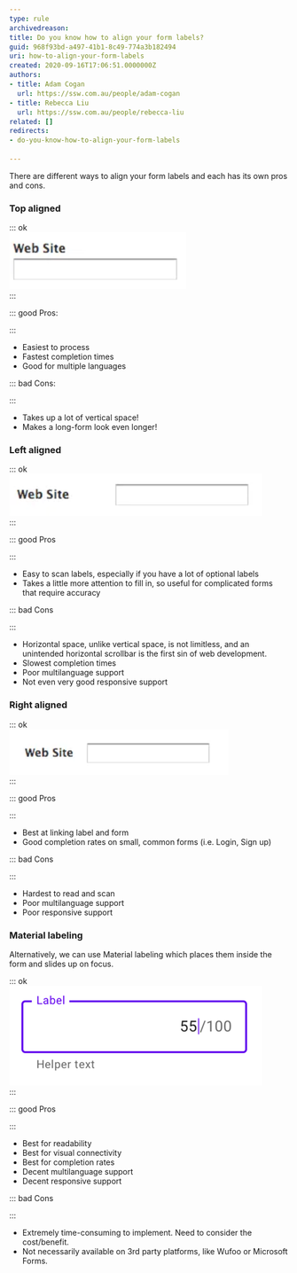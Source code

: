 ```yaml
---
type: rule
archivedreason: 
title: Do you know how to align your form labels?
guid: 968f93bd-a497-41b1-8c49-774a3b182494
uri: how-to-align-your-form-labels
created: 2020-09-16T17:06:51.0000000Z
authors:
- title: Adam Cogan
  url: https://ssw.com.au/people/adam-cogan
- title: Rebecca Liu
  url: https://ssw.com.au/people/rebecca-liu
related: []
redirects:
- do-you-know-how-to-align-your-form-labels

---
```


There are different ways to align your form labels and each has its own pros and cons.

<!--endintro-->

### Top aligned


::: ok  
![](label-top-aligned.png)  
:::


::: good
Pros:

:::



* Easiest to process
* Fastest completion times
* Good for multiple languages



::: bad
Cons:

:::

* Takes up a lot of vertical space!
* Makes a long-form look even longer!


### Left aligned



::: ok  
![](label-left-aligned.png)  
:::


::: good
Pros

:::

* Easy to scan labels, especially if you have a lot of optional labels
* Takes a little more attention to fill in, so useful for complicated forms that require accuracy



::: bad
Cons

:::

* Horizontal space, unlike vertical space, is not limitless, and an unintended horizontal scrollbar is the first sin of web development.
* Slowest completion times
* Poor multilanguage support
* Not even very good responsive support


### Right aligned


::: ok  
![](label-right-aligned.png)  
:::


::: good
Pros

:::

* Best at linking label and form
* Good completion rates on small, common forms (i.e. Login, Sign up)



::: bad
Cons

:::

* Hardest to read and scan
* Poor multilanguage support
* Poor responsive support


### Material labeling

Alternatively, we can use Material labeling which places them inside the form and slides up on focus.



::: ok  
![](label-material-labeling.png)  
:::


::: good
Pros

:::

* Best for readability
* Best for visual connectivity
* Best for completion rates
* Decent multilanguage support
* Decent responsive support



::: bad
Cons

:::

* Extremely time-consuming to implement. Need to consider the cost/benefit.
* Not necessarily available on 3rd party platforms, like Wufoo or Microsoft Forms.
